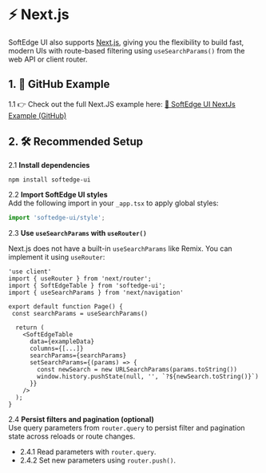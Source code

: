 # ⚡ Next.js

SoftEdge UI also supports [Next.js](https://nextjs.org), giving you the flexibility to build fast, modern UIs with route-based filtering using `useSearchParams()` from the web API or client router.

## 1. 🔗 GitHub Example

1.1 👉 Check out the full Next.JS example here: 
[🔗 SoftEdge UI NextJs Example (GitHub)](https://github.com/softedge-core/softedge-ui-next-example.git)

## 2. 🛠 Recommended Setup

2.1 **Install dependencies**

```bash
npm install softedge-ui
```

2.2 **Import SoftEdge UI styles**  
Add the following import in your `_app.tsx` to apply global styles:

```ts
import 'softedge-ui/style';
```

2.3 **Use `useSearchParams` with `useRouter()`**

Next.js does not have a built-in `useSearchParams` like Remix. You can implement it using `useRouter`:

```tsx
'use client'
import { useRouter } from 'next/router';
import { SoftEdgeTable } from 'softedge-ui';
import { useSearchParams } from 'next/navigation'

export default function Page() {
 const searchParams = useSearchParams()

  return (
    <SoftEdgeTable
      data={exampleData}
      columns={[...]}
      searchParams={searchParams}
	  setSearchParams={(params) => {
		const newSearch = new URLSearchParams(params.toString())
		window.history.pushState(null, '', `?${newSearch.toString()}`)
	  }}
    />
  );
}
```

2.4 **Persist filters and pagination (optional)**  
Use query parameters from `router.query` to persist filter and pagination state across reloads or route changes.

- 2.4.1 Read parameters with `router.query`.
- 2.4.2 Set new parameters using `router.push()`.
